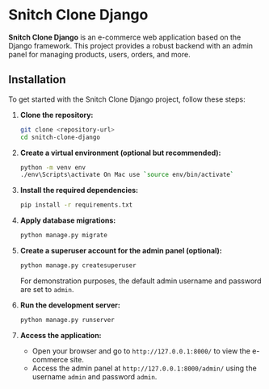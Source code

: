 
# Snitch Clone Django

**Snitch Clone Django** is an e-commerce web application based on the Django framework. This project provides a robust backend with an admin panel for managing products, users, orders, and more.


## Installation

To get started with the Snitch Clone Django project, follow these steps:

1. **Clone the repository:**

    ```bash
    git clone <repository-url>
    cd snitch-clone-django
    ```

2. **Create a virtual environment (optional but recommended):**

    ```bash
    python -m venv env
    ./env\Scripts\activate On Mac use `source env/bin/activate` 
    ```

3. **Install the required dependencies:**

    ```bash
    pip install -r requirements.txt
    ```

4. **Apply database migrations:**

    ```bash
    python manage.py migrate
    ```

5. **Create a superuser account for the admin panel (optional):**

    ```bash
    python manage.py createsuperuser
    ```

    For demonstration purposes, the default admin username and password are set to `admin`.

6. **Run the development server:**

    ```bash
    python manage.py runserver
    ```

7. **Access the application:**

    - Open your browser and go to `http://127.0.0.1:8000/` to view the e-commerce site.
    - Access the admin panel at `http://127.0.0.1:8000/admin/` using the username `admin` and password `admin`.

